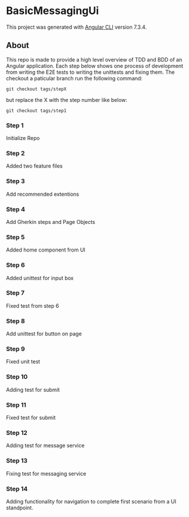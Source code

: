 # BasicMessagingUi

This project was generated with [Angular CLI](https://github.com/angular/angular-cli) version 7.3.4.

## About
This repo is made to provide a high level overview of TDD and BDD of an Angular application.  Each step below shows one process of development from writing the E2E tests to writing the unittests and fixing them.  The checkout a paticular branch run the following command:
```
git checkout tags/stepX
```

but replace the X with the step number like below:
```
git checkout tags/step1
```

### Step 1
Initialize Repo

### Step 2 
Added two feature files

### Step 3
Add recommended extentions

### Step 4
Add Gherkin steps and Page Objects

### Step 5
Added home component from UI

### Step 6
Added unittest for input box

### Step 7
Fixed test from step 6

### Step 8
Add unittest for button on page

### Step 9
Fixed unit test

### Step 10
Adding test for submit

### Step 11
Fixed test for submit

### Step 12
Adding test for message service

### Step 13
Fixing test for messaging service

### Step 14
Adding functionality for navigation to complete first scenario from a UI standpoint.
